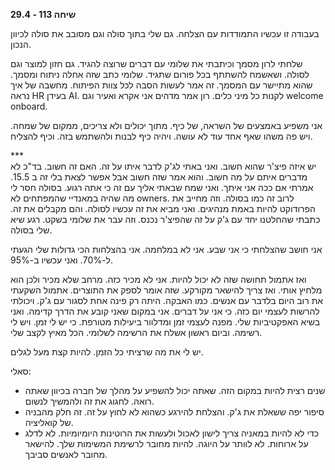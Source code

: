 **שיחה 113 \- 29.4**

בעבודה זו עכשיו התמודדות עם הצלחה. גם שלי בתוך סולה וגם מסובב את סולה לכיוון הנכון.

שלחתי לרון מסמך וכיתבתי את שלומי עם דברים שרוצה להגיד. גם חזון למוצר וגם לסולה. ושאשמח להשתתף בכל פורום שתגיד. שלומי כתב שזה אחלה ניתוח ומסמך. שהוא מתיישר עם המסמך. זה אמר לעשות הסבה לכל צוות הפיתוח. מחשבה של איך נראה HR בעידן AI. לקנות כל מיני כלים. רון אמר מדהים אני אקרא ואעיר וגם welcome onboard. 

אני משפיע באמצעים של השראה, של כיף. מתוך יכולים ולא צריכים, ממקום של שמחה. ויש פה משהו שאף אחד עוד לא עושה. ויהיה כיף לבנות ולהשתמש בזה. וכיף להצליח. 

\*\*\*  
יש איזה פיצ'ר שהוא חשוב. ואני באתי לג'ק לדבר איתו על זה. האם זה חשוב. בד"כ לא מדברים איתם על מה חשוב. והוא אמר שזה חשוב אבל אפשר לצאת בלי זה ב 15.5. אמרתי אם ככה אני איתך. ואני שמח שבאתי אליך עם זה כי אתה רגוע. בסולה חסר לי מה שהיה במאנדיי שהמפתחים לא owners. לרוב זה כמו בסולה. וזה מחייב את הפרודוקט להיות באמת מנהיגים. ואני מביא את זה עכשיו לסולה. והם מקבלים את זה. כתבתי שהחלטנו יחד עם ג'ק על זה שהפיצ'ר נכנס. וזה עבר את שלומי בשקט. רגע שיא שלי בסולה. 

אני חושב שהצלחתי כי אני שבע. אני לא במלחמה. אני בהצלחות הכי גדולות שלי הגעתי ל-70%. ואני עכשיו ב-95%. 

ואז אתמול תחושה שזה לא יכול להיות. אני לא מכיר כזה. מרחב שלא מכיר ולכן הוא מלחיץ אותי. ואז צריך להישאר מקורקע. שזה אומר לספק את התוצרים. אתמול השקעתי את רוב היום בלדבר עם אנשים. כמו האבקה. היתה רק פינה אחת לסגור עם ג'ק. ויכולתי להרשות לעצמי יום כזה. כי אני על דברים. אני במקום שאני קובע את הדרך קדימה. ואני בשיא האפקטיביות שלי. מפנה לעצמי זמן ומדלוור ביעילות מטורפת. כי יש לי זמן. ויש לי רשימה. וביום ראשון אשלח את הרשימה לשלומי. הכל מאיץ לקצב שלי. 

יש לי את מה שרציתי כל הזמן. להיות קצת מעל לגלים. 

סאלי:

* שנים רצית להיות במקום הזה. שאתה יכול להשפיע על מהלך של חברה בכיוון שאתה רואה. לחגוג את זה ולהמשיך לנשום.   
* סיפור יפה ששאלת את ג'ק. והצלחת להירגע כשהוא לא לחוץ על זה. זה חלק מהבניה של קואליציה.   
* כדי לא להיות במאניה צריך לישון לאכול ולעשות את הרוטינות היומיומיות. לא לדלג על ארוחות. לא לוותר על היוגה. להיות מחובר לרשימת המשימות שלך. להישאר מחובר לאנשים סביבך. 

